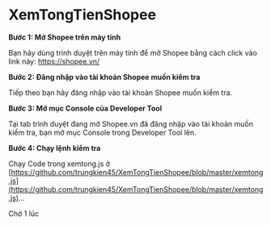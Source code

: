 # XemTongTienShopee


**Bước 1: Mở Shopee trên máy tính**

Bạn hãy dùng trình duyệt trên máy tính để mở Shopee bằng cách click vào link này: https://shopee.vn/

**Bước 2: Đăng nhập vào tài khoản Shopee muốn kiểm tra**

Tiếp theo bạn hãy đăng nhập vào tài khoản Shopee muốn kiểm tra.

**Bước 3: Mở mục Console của Developer Tool**

Tại tab trình duyệt đang mở Shopee.vn đã đăng nhập vào tài khoản muốn kiểm tra, bạn mở mục Console trong Developer Tool lên.

**Bước 4: Chạy lệnh kiểm tra**

Chạy Code trong xemtong.js ở [https://github.com/trungkien45/XemTongTienShopee/blob/master/xemtong.js](https://github.com/trungkien45/XemTongTienShopee/blob/master/xemtong.js)...

Chờ 1 lúc
